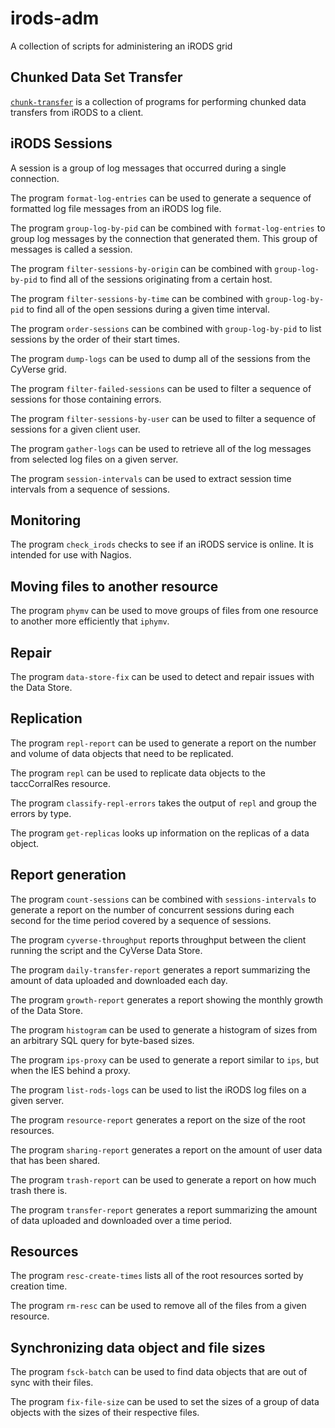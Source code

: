 # irods-adm

A collection of scripts for administering an iRODS grid

## Chunked Data Set Transfer

[`chunk-transfer`](/chunk-transfer/README.md) is a collection of programs for
performing chunked data transfers from iRODS to a client.

## iRODS Sessions

A session is a group of log messages that occurred during a single connection.

The program `format-log-entries` can be used to generate a sequence of formatted
log file messages from an iRODS log file.

The program `group-log-by-pid` can be combined with `format-log-entries` to
group log messages by the connection that generated them. This group of messages
is called a session.

The program `filter-sessions-by-origin` can be combined with `group-log-by-pid`
to find all of the sessions originating from a certain host.

The program `filter-sessions-by-time` can be combined with `group-log-by-pid` to
find all of the open sessions during a given time interval.

The program `order-sessions` can be combined with `group-log-by-pid` to list
sessions by the order of their start times.

The program `dump-logs` can be used to dump all of the sessions from the CyVerse
grid.

The program `filter-failed-sessions` can be used to filter a sequence of
sessions for those containing errors.

The program `filter-sessions-by-user` can be used to filter a sequence of
sessions for a given client user.

The program `gather-logs` can be used to retrieve all of the log messages from
selected log files on a given server.

The program `session-intervals` can be used to extract session time intervals
from a sequence of sessions.

## Monitoring

The program `check_irods` checks to see if an iRODS service is online. It is
intended for use with Nagios.

## Moving files to another resource

The program `phymv` can be used to move groups of files from one resource to
another more efficiently that `iphymv`.

## Repair

The program `data-store-fix` can be used to detect and repair issues with the
Data Store.

## Replication

The program `repl-report` can be used to generate a report on the number and
volume of data objects that need to be replicated.

The program `repl` can be used to replicate data objects to the taccCorralRes
resource.

The program `classify-repl-errors` takes the output of `repl` and group the
errors by type.

The program `get-replicas` looks up information on the replicas of a data
object.

## Report generation

The program `count-sessions` can be combined with `sessions-intervals` to
generate a report on the number of concurrent sessions during each second for
the time period covered by a sequence of sessions.

The program `cyverse-throughput` reports throughput between the client running
the script and the CyVerse Data Store.

The program `daily-transfer-report` generates a report summarizing the amount of
data uploaded and downloaded each day.

The program `growth-report` generates a report showing the monthly growth of the
Data Store.

The program `histogram` can be used to generate a histogram of sizes from an
arbitrary SQL query for byte-based sizes.

The program `ips-proxy` can be used to generate a report similar to `ips`, but
when the IES behind a proxy.

The program `list-rods-logs` can be used to list the iRODS log files on a given
server.

The program `resource-report` generates a report on the size of the root
resources.

The program `sharing-report` generates a report on the amount of user data that
has been shared.

The program `trash-report` can be used to generate a report on how much trash
there is.

The program `transfer-report` generates a report summarizing the amount of data
uploaded and downloaded over a time period.

## Resources

The program `resc-create-times` lists all of the root resources sorted by
creation time.

The program `rm-resc` can be used to remove all of the files from a given
resource.

## Synchronizing data object and file sizes

The program `fsck-batch` can be used to find data objects that are out of sync
with their files.

The program `fix-file-size` can be used to set the sizes of a group of data
objects with the sizes of their respective files.
